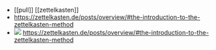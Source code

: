 - [[pull]] [[zettelkasten]]
- https://zettelkasten.de/posts/overview/#the-introduction-to-the-zettelkasten-method
- ![](link-previews/2021-07-15-Zettelkasten.de-Getting_Started_•_Zettelkasten….png) 
  https://zettelkasten.de/posts/overview/#the-introduction-to-the-zettelkasten-method